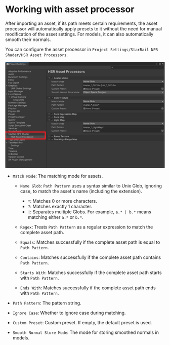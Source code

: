 # Working with asset processor

After importing an asset, if its path meets certain requirements, the asset processor will automatically apply presets to it without the need for manual modification of the asset settings. For models, it can also automatically smooth their normals.

You can configure the asset processor in `Project Settings/StarRail NPR Shader/HSR Asset Processors`.

![asset-processor](../Screenshots~/_asset_processor.png)

- `Match Mode`: The matching mode for assets.

    - `Name Glob`: `Path Pattern` uses a syntax similar to Unix Glob, ignoring case, to match the asset's name (including the extension).

        - `*`: Matches 0 or more characters.
        - `?`: Matches exactly 1 character.
        - `|`: Separates multiple Globs. For example, `a.* | b.*` means matching either `a.*` or `b.*`.

    - `Regex`: Treats `Path Pattern` as a regular expression to match the complete asset path.
    - `Equals`: Matches successfully if the complete asset path is equal to `Path Pattern`.
    - `Contains`: Matches successfully if the complete asset path contains `Path Pattern`.
    - `Starts With`: Matches successfully if the complete asset path starts with `Path Pattern`.
    - `Ends With`: Matches successfully if the complete asset path ends with `Path Pattern`.

- `Path Pattern`: The pattern string.
- `Ignore Case`: Whether to ignore case during matching.
- `Custom Preset`: Custom preset. If empty, the default preset is used.
- `Smooth Normal Store Mode`: The mode for storing smoothed normals in models.
